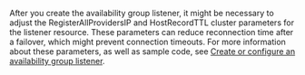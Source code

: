 After you create the availability group listener, it might be necessary to adjust the RegisterAllProvidersIP and HostRecordTTL cluster parameters for the listener resource. These parameters can reduce reconnection time after a failover, which might prevent connection timeouts. For more information about these parameters, as well as sample code, see [Create or configure an availability group listener](https://msdn.microsoft.com/library/hh213080.aspx#MultiSubnetFailover).